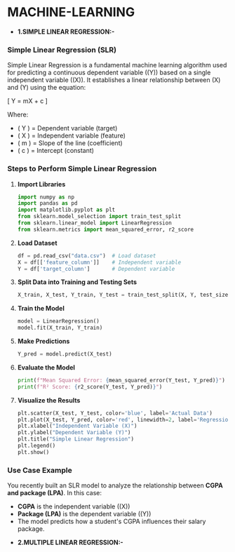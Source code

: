 # MACHINE-LEARNING
* **1.SIMPLE LINEAR REGRESSION:-**

### **Simple Linear Regression (SLR)**  

Simple Linear Regression is a fundamental machine learning algorithm used for predicting a continuous dependent variable (\(Y\)) based on a single independent variable (\(X\)). It establishes a linear relationship between \(X\) and \(Y\) using the equation:  

\[
Y = mX + c
\]

Where:  
- \( Y \) = Dependent variable (target)  
- \( X \) = Independent variable (feature)  
- \( m \) = Slope of the line (coefficient)  
- \( c \) = Intercept (constant)  

### **Steps to Perform Simple Linear Regression**  
1. **Import Libraries**  
   ```python
   import numpy as np
   import pandas as pd
   import matplotlib.pyplot as plt
   from sklearn.model_selection import train_test_split
   from sklearn.linear_model import LinearRegression
   from sklearn.metrics import mean_squared_error, r2_score
   ```

2. **Load Dataset**  
   ```python
   df = pd.read_csv("data.csv")  # Load dataset
   X = df[['feature_column']]    # Independent variable
   Y = df['target_column']       # Dependent variable
   ```

3. **Split Data into Training and Testing Sets**  
   ```python
   X_train, X_test, Y_train, Y_test = train_test_split(X, Y, test_size=0.2, random_state=42)
   ```

4. **Train the Model**  
   ```python
   model = LinearRegression()
   model.fit(X_train, Y_train)
   ```

5. **Make Predictions**  
   ```python
   Y_pred = model.predict(X_test)
   ```

6. **Evaluate the Model**  
   ```python
   print(f"Mean Squared Error: {mean_squared_error(Y_test, Y_pred)}")
   print(f"R² Score: {r2_score(Y_test, Y_pred)}")
   ```

7. **Visualize the Results**  
   ```python
   plt.scatter(X_test, Y_test, color='blue', label='Actual Data')
   plt.plot(X_test, Y_pred, color='red', linewidth=2, label='Regression Line')
   plt.xlabel("Independent Variable (X)")
   plt.ylabel("Dependent Variable (Y)")
   plt.title("Simple Linear Regression")
   plt.legend()
   plt.show()
   ```

### **Use Case Example**  
You recently built an SLR model to analyze the relationship between **CGPA and package (LPA)**. In this case:  
- **CGPA** is the independent variable (\(X\))  
- **Package (LPA)** is the dependent variable (\(Y\))  
- The model predicts how a student's CGPA influences their salary package.


* **2.MULTIPLE LINEAR REGRESSION:-**


